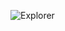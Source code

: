 ![Explorer](https://user-images.githubusercontent.com/73083955/168379468-7bb34927-88a1-479b-aeb8-134534225edd.svg)
